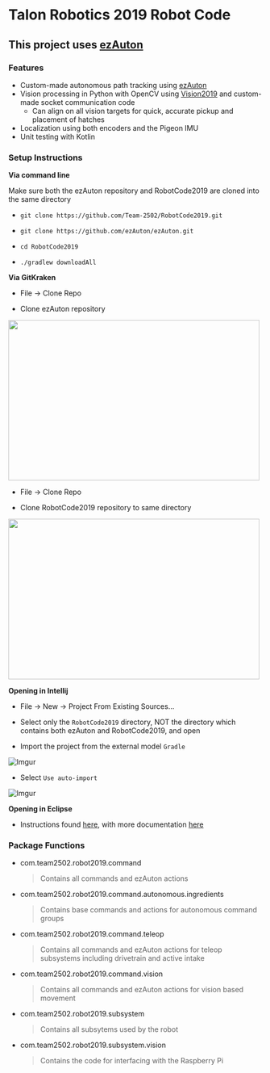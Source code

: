 # Talon Robotics 2019 Robot Code

This project uses [ezAuton](https://github.com/ezAuton/ezAuton)
----

### Features

- Custom-made autonomous path tracking using [ezAuton](https://github.com/ezAuton/ezAuton)
- Vision processing in Python with OpenCV using [Vision2019](https://github.com/Team-2502/Vision2019)
  and custom-made socket communication code
    - Can align on all vision targets for quick, accurate pickup and placement of hatches
- Localization using both encoders and the Pigeon IMU
- Unit testing with Kotlin

### Setup Instructions

**Via command line**

Make sure both the ezAuton repository and RobotCode2019 are cloned into the same directory
- `git clone https://github.com/Team-2502/RobotCode2019.git`

- `git clone https://github.com/ezAuton/ezAuton.git`

- `cd RobotCode2019`

- `./gradlew downloadAll`
 
**Via GitKraken**
 
 - File -> Clone Repo
 
 - Clone ezAuton repository
 
 <img src="https://i.imgur.com/TV4WcnH.jpg" width="498" height="318" />
 
  - File -> Clone Repo
 
 - Clone RobotCode2019 repository to same directory

 <img src="https://i.imgur.com/BN0kRNt.jpg" width="498" height="318" />
 
**Opening in Intellij**
 
 - File -> New -> Project From Existing Sources...
 
 - Select only the `RobotCode2019` directory, NOT the directory which contains both ezAuton and RobotCode2019, and open
 
 - Import the project from the external model `Gradle`
 
  ![Imgur](https://i.imgur.com/qPqQpUv.jpg?1)
 
 - Select `Use auto-import`
 
  ![Imgur](https://i.imgur.com/eQeEA97.jpg)
  
**Opening in Eclipse**
 
 - Instructions found [here](http://lmgtfy.com/?q=how+to+install+intellij),
  with more documentation [here](https://www.scientificamerican.com/article/the-science-of-irrational/)
  

### Package Functions
- com.team2502.robot2019.command
  > Contains all commands and ezAuton actions
  
- com.team2502.robot2019.command.autonomous.ingredients
  > Contains base commands and actions for autonomous command groups
  
- com.team2502.robot2019.command.teleop
  > Contains all commands and ezAuton actions for teleop subsystems including drivetrain and active intake
  
- com.team2502.robot2019.command.vision
   > Contains all commands and ezAuton actions for vision based movement
   
- com.team2502.robot2019.subsystem
  > Contains all subsytems used by the robot
  
- com.team2502.robot2019.subsystem.vision
  > Contains the code for interfacing with the Raspberry Pi